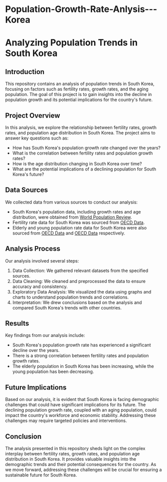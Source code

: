 # Population-Growth-Rate-Anlysis---Korea

# Analyzing Population Trends in South Korea

## Introduction
This repository contains an analysis of population trends in South Korea, focusing on factors such as fertility rates, growth rates, and the aging population. The goal of this project is to gain insights into the decline in population growth and its potential implications for the country's future.

## Project Overview
In this analysis, we explore the relationship between fertility rates, growth rates, and population age distribution in South Korea. The project aims to answer key questions such as:

- How has South Korea's population growth rate changed over the years?
- What is the correlation between fertility rates and population growth rates?
- How is the age distribution changing in South Korea over time?
- What are the potential implications of a declining population for South Korea's future?

## Data Sources
We collected data from various sources to conduct our analysis:

- South Korea's population data, including growth rates and age distribution, were obtained from [World Population Review](https://worldpopulationreview.com/countries/south-korea-population).
- Fertility rate data for South Korea was sourced from [OECD Data](https://data.oecd.org/pop/fertility-rates.htm).
- Elderly and young population rate data for South Korea were also sourced from [OECD Data](https://data.oecd.org/pop/elderly-population.htm#indicator-chart) and [OECD Data](https://data.oecd.org/pop/young-population.htm#indicator-chart) respectively.

## Analysis Process
Our analysis involved several steps:

1. Data Collection: We gathered relevant datasets from the specified sources.
2. Data Cleaning: We cleaned and preprocessed the data to ensure accuracy and consistency.
3. Exploratory Data Analysis: We visualized the data using graphs and charts to understand population trends and correlations.
4. Interpretation: We drew conclusions based on the analysis and compared South Korea's trends with other countries.

## Results
Key findings from our analysis include:

- South Korea's population growth rate has experienced a significant decline over the years.
- There is a strong correlation between fertility rates and population growth rates.
- The elderly population in South Korea has been increasing, while the young population has been decreasing.

## Future Implications
Based on our analysis, it is evident that South Korea is facing demographic challenges that could have significant implications for its future. The declining population growth rate, coupled with an aging population, could impact the country's workforce and economic stability. Addressing these challenges may require targeted policies and interventions.

## Conclusion
The analysis presented in this repository sheds light on the complex interplay between fertility rates, growth rates, and population age distribution in South Korea. It provides valuable insights into the demographic trends and their potential consequences for the country. As we move forward, addressing these challenges will be crucial for ensuring a sustainable future for South Korea.
